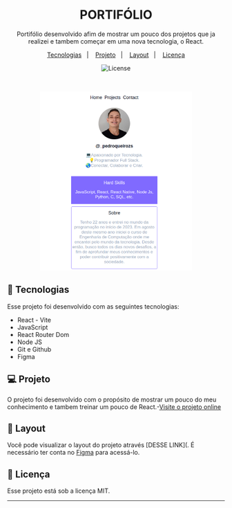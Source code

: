 <h1 align="center">PORTIFÓLIO</h1>

<p align="center">
Portifólio desenvolvido afim de mostrar um pouco dos projetos que ja realizei e tambem começar em uma nova tecnologia, o React.<br/>
<p align="center">
  <a href="#-tecnologias">Tecnologias</a>&nbsp;&nbsp;&nbsp;|&nbsp;&nbsp;&nbsp;
  <a href="#-projeto">Projeto</a>&nbsp;&nbsp;&nbsp;|&nbsp;&nbsp;&nbsp;
  <a href="#-layout">Layout</a>&nbsp;&nbsp;&nbsp;|&nbsp;&nbsp;&nbsp;
  <a href="#memo-licença">Licença</a>
</p>

<p align="center">
  <img alt="License" src="https://img.shields.io/static/v1?label=license&message=MIT&color=49AA26&labelColor=000000">
</p>

<br>

<p align="center">
  <img alt="projeto DevLinks" src="./src/assets/layout.png" width="70%">
</p>

## 🚀 Tecnologias

Esse projeto foi desenvolvido com as seguintes tecnologias:

- React - Vite
- JavaScript
- React Router Dom
- Node JS
- Git e Github
- Figma

## 💻 Projeto

O projeto foi desenvolvido com o propósito de mostrar um pouco do meu conhecimento e tambem treinar um pouco de React.-[Visite o projeto online]()

## 🔖 Layout

Você pode visualizar o layout do projeto através [DESSE LINK](. É necessário ter conta no [Figma](https://figma.com) para acessá-lo.

## :memo: Licença

Esse projeto está sob a licença MIT.

---
